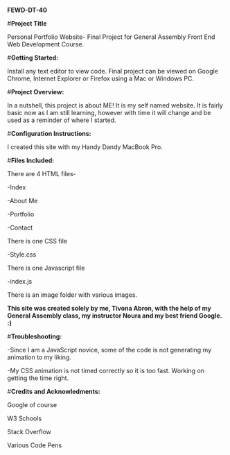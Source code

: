 **FEWD-DT-40**

#**Project Title**

Personal Portfolio Website- Final Project for General Assembly Front End Web Development Course.


#**Getting Started:**

Install any text editor to view code. Final project can be viewed on Google Chrome, Internet Explorer or Firefox using a Mac or Windows PC.

#**Project Overview:**

In a nutshell, this project is about ME! It is my self named website. It is fairly basic now as I am still learning, however with time it will change and be used as a reminder of where I started.

#**Configuration Instructions:**

I created this site with my Handy Dandy MacBook Pro.

#**Files Included:**

There are 4 HTML files- 

-Index

-About Me

-Portfolio

-Contact

There is one CSS file

-Style.css

There is one Javascript file

-index.js

There is an image folder with various images.

**This site was created solely by me, Tivona Abron, with the help of my General Assembly class, my instructor Noura and my best friend Google. :)**

#**Troubleshooting:**

-Since I am a JavaScript novice, some of the code is not generating my animation to my liking. 

-My CSS animation is not timed correctly so it is too fast. Working on getting the time right.

#**Credits and Acknowledments:**

Google of course

W3 Schools

Stack Overflow

Various Code Pens









